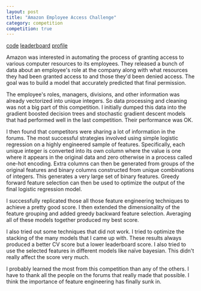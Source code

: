 ```yaml
---
layout: post
title: "Amazon Employee Access Challenge"
category: competition
competition: true
---
```


[code](https://github.com/mrphilroth/kaggle-amazonaccess) [leaderboard](http://www.kaggle.com/c/amazon-employee-access-challenge/leaderboard)  [profile](http://www.kaggle.com/users/25160/proth)

Amazon was interested in automating the process of granting access to
various computer resources to its employees. They released a bunch of
data about an employee's role at the company along with what resources
they had been granted access to and those they'd been denied
access. The goal was to build a model that accurately predicted that
final permission.

The employee's roles, managers, divisions, and other information was
already vectorized into unique integers. So data processing and
cleaning was not a big part of this competition. I initially dumped
this data into the gradient boosted decision trees and stochastic
gradient descent models that had performed well in the last
competition. Their performance was OK.

I then found that competitors were sharing a lot of information in the
forums. The most successful strategies involved using simple logistic
regression on a highly engineered sample of features. Specifically,
each unique integer is converted into its own column where the value
is one where it appears in the original data and zero otherwise in a
process called one-hot encoding. Extra columns can then be generated
from groups of the original features and binary columns constructed
from unique combinations of integers. This generates a very large set
of binary features. Greedy forward feature selection can then be used
to optimize the output of the final logistic regression model.

I successfully replicated those all those feature engineering
techniques to achieve a pretty good score. I then extended the
dimensionality of the feature grouping and added greedy backward
feature selection. Averaging all of these models together produced my
best score.

I also tried out some techniques that did not work. I tried to
optimize the stacking of the many models that I came up with. These
results always produced a better CV score but a lower leaderboard
score. I also tried to use the selected features in different models
like naïve bayesian. This didn't really affect the score very much.

I probably learned the most from this competition than any of the
others. I have to thank all the people on the forums that really made
that possible. I think the importance of feature engineering has
finally sunk in.
